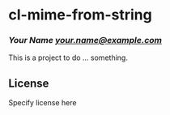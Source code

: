 # cl-mime-from-string
### _Your Name <your.name@example.com>_

This is a project to do ... something.

## License

Specify license here

